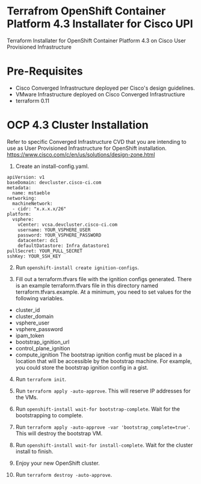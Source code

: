 # Terrafrom OpenShift Container Platform 4.3 Installater for Cisco UPI

Terraform Installater for OpenShift Container Platform 4.3 on Cisco User Provisioned Infrastructure 

# Pre-Requisites

* Cisco Converged Infrastructure deployed per Cisco's design guidelines. 
* VMware Infrastructure deployed on Cisco Converged Infrastructiure
* terraform 0.11

# OCP 4.3 Cluster Installation 

Refer to specific Converged Infrastructure CVD that you are intending to use as User Provisioned Infrastructure for OpenShift installation.
 https://www.cisco.com/c/en/us/solutions/design-zone.html

1. Create an install-config.yaml.

```
apiVersion: v1
baseDomain: devcluster.cisco-ci.com
metadata:
  name: mstaeble
networking:
  machineNetwork:
  - cidr: "x.x.x.x/26"
platform:
  vsphere:
    vCenter: vcsa.devcluster.cisco-ci.com
    username: YOUR_VSPHERE_USER
    password: YOUR_VSPHERE_PASSWORD
    datacenter: dc1
    defaultDatastore: Infra_datastore1
pullSecret: YOUR_PULL_SECRET
sshKey: YOUR_SSH_KEY
```

2. Run `openshift-install create ignition-configs`.

3. Fill out a terraform.tfvars file with the ignition configs generated.
There is an example terraform.tfvars file in this directory named terraform.tfvars.example. At a minimum, you need to set values for the following variables.
* cluster_id
* cluster_domain
* vsphere_user
* vsphere_password
* ipam_token
* bootstrap_ignition_url
* control_plane_ignition
* compute_ignition
The bootstrap ignition config must be placed in a location that will be accessible by the bootstrap machine. For example, you could store the bootstrap ignition config in a gist.

4. Run `terraform init`.

5. Run `terraform apply -auto-approve`.
This will reserve IP addresses for the VMs.

6. Run `openshift-install wait-for bootstrap-complete`. Wait for the bootstrapping to complete.

7. Run `terraform apply -auto-approve -var 'bootstrap_complete=true'`.
This will destroy the bootstrap VM.

8. Run `openshift-install wait-for install-complete`. Wait for the cluster install to finish.

9. Enjoy your new OpenShift cluster.

10. Run `terraform destroy -auto-approve`.
